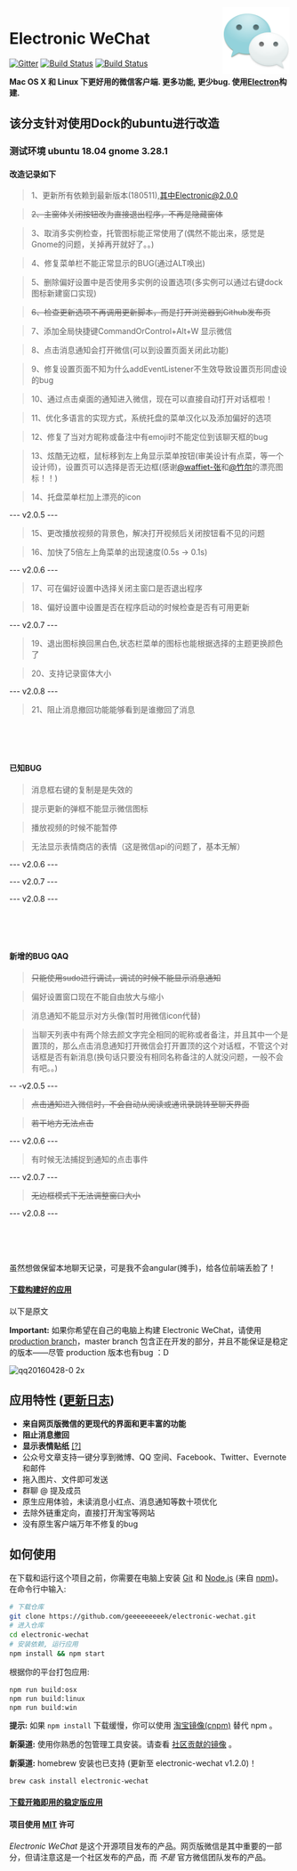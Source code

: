 <img src="assets/icon.png" alt="logo" height="120" align="right" />

# Electronic WeChat

[![Gitter](https://badges.gitter.im/geeeeeeeeek/electronic-wechat.svg)](https://gitter.im/geeeeeeeeek/electronic-wechat?utm_source=badge&utm_medium=badge&utm_campaign=pr-badge&utm_content=body_badge)  [![Build Status](https://travis-ci.org/geeeeeeeeek/electronic-wechat.svg?branch=master)](https://travis-ci.org/geeeeeeeeek/electronic-wechat)  [![Build Status](https://img.shields.io/badge/README-切换语言-yellow.svg)](README_en.md)

**Mac OS X 和 Linux 下更好用的微信客户端. 更多功能, 更少bug. 使用[Electron](https://github.com/atom/electron)构建.**

## 该分支针对使用Dock的ubuntu进行改造

### 测试环境 ubuntu 18.04 gnome 3.28.1

#### 改造记录如下

> 1、更新所有依赖到最新版本(180511),其中Electronic@2.0.0

> ~~2、主窗体关闭按钮改为直接退出程序，不再是隐藏窗体~~

> 3、取消多实例检查，托管图标能正常使用了(偶然不能出来，感觉是Gnome的问题，关掉再开就好了。。)

> 4、修复菜单栏不能正常显示的BUG(通过ALT唤出)

> 5、删除偏好设置中是否使用多实例的设置选项(多实例可以通过右键dock图标新建窗口实现)

> ~~6、检查更新选项不再调用更新脚本，而是打开浏览器到Github发布页~~

> 7、添加全局快捷键CommandOrControl+Alt+W 显示微信

> 8、点击消息通知会打开微信(可以到设置页面关闭此功能)

> 9、修复设置页面不知为什么addEventListener不生效导致设置页形同虚设的bug

> 10、通过点击桌面的通知进入微信，现在可以直接自动打开对话框啦！

> 11、优化多语言的实现方式，系统托盘的菜单汉化以及添加偏好的选项

> 12、修复了当对方昵称或备注中有emoji时不能定位到该聊天框的bug

> 13、炫酷无边框，鼠标移到左上角显示菜单按钮(审美设计有点菜，等一个设计师)，设置页可以选择是否无边框(感谢[@waffiet-张](http://www.iconfont.cn/user/detail?spm=a313x.7781069.0.d214f71f6&uid=4435557)和[@竹尔](http://www.iconfont.cn/user/detail?spm=a313x.7781069.0.d214f71f6&uid=51853)的漂亮图标！！)

> 14、托盘菜单栏加上漂亮的icon

--- v2.0.5 ---

> 15、更改播放视频的背景色，解决打开视频后关闭按钮看不见的问题

> 16、加快了5倍左上角菜单的出现速度(0.5s → 0.1s)

--- v2.0.6 ---

> 17、可在偏好设置中选择关闭主窗口是否退出程序

> 18、偏好设置中设置是否在程序启动的时候检查是否有可用更新

--- v2.0.7 ---

> 19、退出图标换回黑白色,状态栏菜单的图标也能根据选择的主题更换颜色了

> 20、支持记录窗体大小

--- v2.0.8 ---

> 21、阻止消息撤回功能能够看到是谁撤回了消息

<br>
<br>
<br>

#### 已知BUG

> 消息框右键的复制是是失效的

> 提示更新的弹框不能显示微信图标

> 播放视频的时候不能暂停

> 无法显示表情商店的表情（这是微信api的问题了，基本无解）

--- v2.0.6 ---

--- v2.0.7 ---

--- v2.0.8 ---

<br>
<br>
<br>

#### 新增的BUG QAQ

> ~~只能使用sudo进行调试，调试的时候不能显示消息通知~~

> 偏好设置窗口现在不能自由放大与缩小

> 消息通知不能显示对方头像(暂时用微信icon代替)

> 当聊天列表中有两个除去颜文字完全相同的昵称或者备注，并且其中一个是置顶的，那么点击消息通知打开微信会打开置顶的这个对话框，不管这个对话框是否有新消息(换句话只要没有相同名称备注的人就没问题，一般不会有吧。。)

-- -v2.0.5 ---

> ~~点击通知进入微信时，不会自动从阅读或通讯录跳转至聊天界面~~

> ~~若干地方无法点击~~

--- v2.0.6 ---

> 有时候无法捕捉到通知的点击事件

--- v2.0.7 ---

> ~~无边框模式下无法调整窗口大小~~

--- v2.0.8 ---

<br>
<br>
<br>

虽然想做保留本地聊天记录，可是我不会angular(摊手)，给各位前端丢脸了！

#### [下载构建好的应用](https://github.com/kooritea/electronic-wechat/releases)

以下是原文



**Important:** 如果你希望在自己的电脑上构建 Electronic WeChat，请使用 [production branch](https://github.com/geeeeeeeeek/electronic-wechat/tree/production)，master branch 包含正在开发的部分，并且不能保证是稳定的版本——尽管 production 版本也有bug ：D

![qq20160428-0 2x](https://cloud.githubusercontent.com/assets/7262715/14876747/ff691ade-0d49-11e6-8435-cb1fac91b3c2.png)

## 应用特性 ([更新日志](CHANGELOG.md))

-  **来自网页版微信的更现代的界面和更丰富的功能**
-  **阻止消息撤回**
-  **显示表情贴纸** [[?]](https://github.com/geeeeeeeeek/electronic-wechat/issues/2)
-  公众号文章支持一键分享到微博、QQ 空间、Facebook、Twitter、Evernote 和邮件
-  拖入图片、文件即可发送
-  群聊 @ 提及成员
-  原生应用体验，未读消息小红点、消息通知等数十项优化
-  去除外链重定向，直接打开淘宝等网站
-  没有原生客户端万年不修复的bug

## 如何使用

在下载和运行这个项目之前，你需要在电脑上安装 [Git](https://git-scm.com) 和 [Node.js](https://nodejs.org/en/download/) (来自 [npm](https://www.npmjs.com/))。在命令行中输入:

``` bash
# 下载仓库
git clone https://github.com/geeeeeeeeek/electronic-wechat.git
# 进入仓库
cd electronic-wechat
# 安装依赖, 运行应用
npm install && npm start
```

根据你的平台打包应用:

``` shell
npm run build:osx
npm run build:linux
npm run build:win
```

**提示:** 如果 `npm install` 下载缓慢，你可以使用 [淘宝镜像(cnpm)](http://npm.taobao.org/) 替代 npm 。

**新渠道:** 使用你熟悉的包管理工具安装。请查看 [社区贡献的镜像](https://github.com/geeeeeeeeek/electronic-wechat/wiki/System-Support-Matrix#%E7%A4%BE%E5%8C%BA%E8%B4%A1%E7%8C%AE%E7%9A%84%E5%AE%89%E8%A3%85%E5%8C%85) 。

**新渠道:** homebrew 安装也已支持 (更新至 electronic-wechat v1.2.0)！

```bash
brew cask install electronic-wechat
```

#### [下载开箱即用的稳定版应用](https://github.com/geeeeeeeeek/electronic-wechat/releases)

#### 项目使用 [MIT](LICENSE.md) 许可

*Electronic WeChat* 是这个开源项目发布的产品。网页版微信是其中重要的一部分，但请注意这是一个社区发布的产品，而 *不是* 官方微信团队发布的产品。
